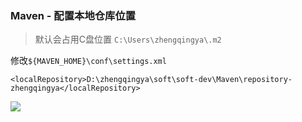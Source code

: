 ### Maven - 配置本地仓库位置

> 默认会占用C盘位置 `C:\Users\zhengqingya\.m2`

修改`${MAVEN_HOME}\conf\settings.xml`

```
<localRepository>D:\zhengqingya\soft\soft-dev\Maven\repository-zhengqingya</localRepository>
```

![](images/maven-set-local-repository.png)